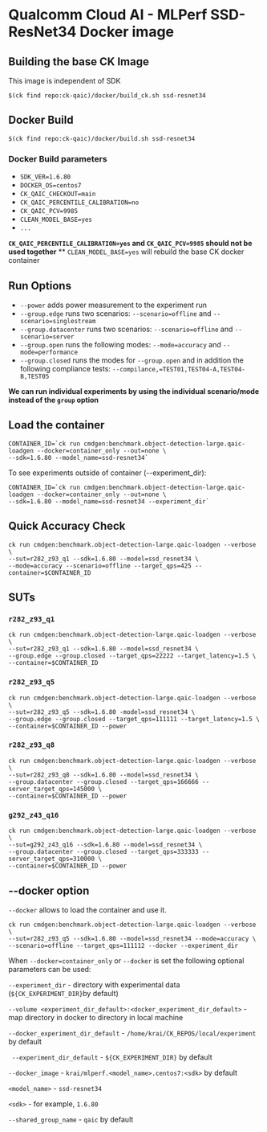 # Qualcomm Cloud AI - MLPerf SSD-ResNet34 Docker image

## Building the base CK Image

This image is independent of SDK
```
$(ck find repo:ck-qaic)/docker/build_ck.sh ssd-resnet34
```

## Docker Build

```
$(ck find repo:ck-qaic)/docker/build.sh ssd-resnet34
```

### Docker Build parameters

- `SDK_VER=1.6.80`
- `DOCKER_OS=centos7`
- `CK_QAIC_CHECKOUT=main`
- `CK_QAIC_PERCENTILE_CALIBRATION=no`
- `CK_QAIC_PCV=9985`
- `CLEAN_MODEL_BASE=yes`
- `...`

**`CK_QAIC_PERCENTILE_CALIBRATION=yes` and `CK_QAIC_PCV=9985` should not be used together**
** `CLEAN_MODEL_BASE=yes` will rebuild the base CK docker container

## Run Options

* `--power` adds power measurement to the experiment run
* `--group.edge` runs two scenarios: `--scenario=offline` and `--scenario=singlestream`
* `--group.datacenter` runs two scenarios: `--scenario=offline` and `--scenario=server`
* `--group.open` runs the following modes: `--mode=accuracy` and `--mode=performance`
* `--group.closed` runs the modes for `--group.open` and in addition the following compliance tests: `--compilance,=TEST01,TEST04-A,TEST04-B,TEST05`

**We can run individual experiments by using the individual scenario/mode instead of the `group` option**


## Load the container
```
CONTAINER_ID=`ck run cmdgen:benchmark.object-detection-large.qaic-loadgen --docker=container_only --out=none \ 
--sdk=1.6.80 --model_name=ssd-resnet34`
```
To see experiments outside of container (--experiment_dir):

```
CONTAINER_ID=`ck run cmdgen:benchmark.object-detection-large.qaic-loadgen --docker=container_only --out=none \ 
--sdk=1.6.80 --model_name=ssd-resnet34 --experiment_dir`
```

## Quick Accuracy Check
```
ck run cmdgen:benchmark.object-detection-large.qaic-loadgen --verbose \
--sut=r282_z93_q1 --sdk=1.6.80 --model=ssd_resnet34 \
--mode=accuracy --scenario=offline --target_qps=425 --container=$CONTAINER_ID
```

## SUTs

### `r282_z93_q1`

```
ck run cmdgen:benchmark.object-detection-large.qaic-loadgen --verbose \
--sut=r282_z93_q1 --sdk=1.6.80 --model=ssd_resnet34 \
--group.edge --group.closed --target_qps=22222 --target_latency=1.5 \
--container=$CONTAINER_ID
```

### `r282_z93_q5`

```
ck run cmdgen:benchmark.object-detection-large.qaic-loadgen --verbose \
--sut=r282_z93_q5 --sdk=1.6.80 -model=ssd_resnet34 \
--group.edge --group.closed --target_qps=111111 --target_latency=1.5 \
--container=$CONTAINER_ID --power
```

### `r282_z93_q8`

```
ck run cmdgen:benchmark.object-detection-large.qaic-loadgen --verbose \
--sut=r282_z93_q8 --sdk=1.6.80 --model=ssd_resnet34 \
--group.datacenter --group.closed --target_qps=166666 --server_target_qps=145000 \
--container=$CONTAINER_ID --power
```

### `g292_z43_q16`

```
ck run cmdgen:benchmark.object-detection-large.qaic-loadgen --verbose \
--sut=g292_z43_q16 --sdk=1.6.80 --model=ssd_resnet34 \
--group.datacenter --group.closed --target_qps=333333 --server_target_qps=310000 \
--container=$CONTAINER_ID --power
```

## --docker option

`--docker` allows to load the container and use it. 

```
ck run cmdgen:benchmark.object-detection-large.qaic-loadgen --verbose \
--sut=r282_z93_q5 --sdk=1.6.80 --model=ssd_resnet34 --mode=accuracy \
--scenario=offline --target_qps=111112 --docker --experiment_dir
```
When `--docker=container_only` or `--docker` is set the following optional parameters can be used:


`--experiment_dir` - directory with experimental data (`${CK_EXPERIMENT_DIR}`by default)

`--volume <experiment_dir_default>:<docker_experiment_dir_default>` - map directory in docker to directory in local machine

`--docker_experiment_dir_default`  - `/home/krai/CK_REPOS/local/experiment` by default

` --experiment_dir_default`  - `${CK_EXPERIMENT_DIR}` by default
 
`--docker_image`   - `krai/mlperf.<model_name>.centos7:<sdk>` by default

`<model_name>` - `ssd-resnet34`      

`<sdk>` - for example, `1.6.80`

`--shared_group_name` - `qaic` by default

